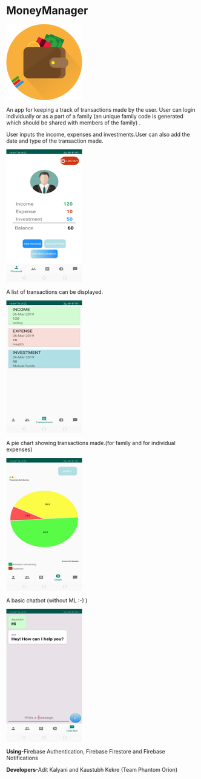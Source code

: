 # MoneyManager

<img src="logo.png" height="200" width="200"/>

An app for keeping a track of transactions made by the user.
User can login individually or as a part of a family (an unique family code is generated which should be shared with members of the family) . 

User inputs the  income, expenses and investments.User can also add the date and type of the transaction made.

<img src="a.jpeg" height="350" width="200"/>

A list of transactions can be displayed.


<img src="d.jpeg" height="350" width="200"/>


A pie chart showing transactions made.(for family and for individual expenses)

<img src="b.jpeg" height="350" width="200"/>


A basic chatbot (without ML :-) )

<img src="c.jpeg" height="350" width="200"/>


<B>Using</B>-Firebase Authentication, Firebase Firestore and Firebase Notifications


<B>Developers</B>-Adit Kalyani and Kaustubh Kekre (Team Phantom Orion)

